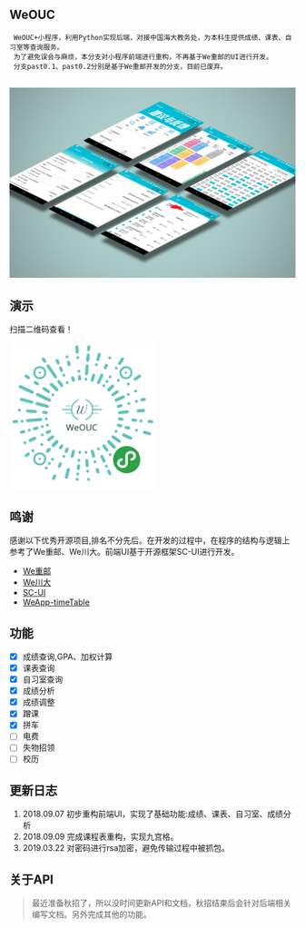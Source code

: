 ## WeOUC
```
 WeOUC+小程序，利用Python实现后端，对接中国海大教务处，为本科生提供成绩、课表、自习室等查询服务。
 为了避免误会与麻烦，本分支对小程序前端进行重构，不再基于We重邮的UI进行开发。
 分支past0.1、past0.2分别是基于We重邮开发的分支，目前已废弃。


```
  ![image](https://github.com/LDouble/WeOUC/blob/master/preview.png?raw=true)

## 演示
扫描二维码查看！
 
 ![qr](https://github.com/LDouble/WeOUC/blob/master/gh_9f72ed97eb36_258.jpg?raw=true)

## 鸣谢
感谢以下优秀开源项目,排名不分先后。在开发的过程中，在程序的结构与逻辑上参考了We重邮、We川大。前端UI基于开源框架SC-UI进行开发。

* [We重邮](https://github.com/Lanshan-Studio/wecqupt)
* [We川大](https://github.com/mohuishou/scuplus-wechat)
* [SC-UI](https://github.com/xbup/sc-ui)
* [WeApp-timeTable](https://github.com/st1ven/WeApp-timeTable)

## 功能 ##
- [x] 成绩查询,GPA、加权计算
- [x] 课表查询
- [x] 自习室查询
- [x] 成绩分析
- [x] 成绩调整
- [x] 蹭课
- [x] 拼车
- [ ] 电费
- [ ] 失物招领
- [ ] 校历

## 更新日志 ##
1. 2018.09.07 初步重构前端UI，实现了基础功能:成绩、课表、自习室、成绩分析
2. 2018.09.09 完成课程表重构，实现九宫格。
3. 2019.03.22 对密码进行rsa加密，避免传输过程中被抓包。

## 关于API

> 最近准备秋招了，所以没时间更新API和文档，秋招结束后会针对后端相关编写文档。另外完成其他的功能。
